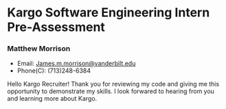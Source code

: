 # Kargo Software Engineering Intern Pre-Assessment
### Matthew Morrison
* Email: James.m.morrison@vanderbilt.edu 
* Phone(C): (713)248-6384

Hello Kargo Recruiter! Thank you for reviewing my code and giving me this opportunity to demonstrate my skills. I look forwared to hearing from you and learning more about Kargo.
